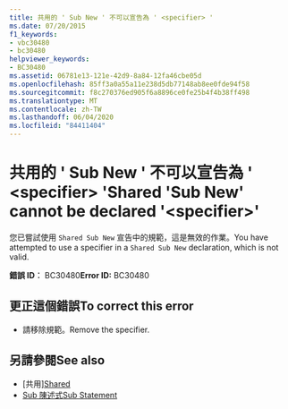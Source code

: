 ```yaml
---
title: 共用的 ' Sub New ' 不可以宣告為 ' <specifier> '
ms.date: 07/20/2015
f1_keywords:
- vbc30480
- bc30480
helpviewer_keywords:
- BC30480
ms.assetid: 06781e13-121e-42d9-8a84-12fa46cbe05d
ms.openlocfilehash: 85ff3a0a55a11e238d5db77148ab8ee0fde94f58
ms.sourcegitcommit: f8c270376ed905f6a8896ce0fe25b4f4b38ff498
ms.translationtype: MT
ms.contentlocale: zh-TW
ms.lasthandoff: 06/04/2020
ms.locfileid: "84411404"
---
```

# <a name="shared-sub-new-cannot-be-declared-specifier"></a><span data-ttu-id="8cca0-102">共用的 ' Sub New ' 不可以宣告為 ' \<specifier> '</span><span class="sxs-lookup"><span data-stu-id="8cca0-102">Shared 'Sub New' cannot be declared '\<specifier>'</span></span>
<span data-ttu-id="8cca0-103">您已嘗試使用 `Shared Sub New` 宣告中的規範，這是無效的作業。</span><span class="sxs-lookup"><span data-stu-id="8cca0-103">You have attempted to use a specifier in a `Shared Sub New` declaration, which is not valid.</span></span>  
  
 <span data-ttu-id="8cca0-104">**錯誤 ID︰** BC30480</span><span class="sxs-lookup"><span data-stu-id="8cca0-104">**Error ID:** BC30480</span></span>  
  
## <a name="to-correct-this-error"></a><span data-ttu-id="8cca0-105">更正這個錯誤</span><span class="sxs-lookup"><span data-stu-id="8cca0-105">To correct this error</span></span>  
  
- <span data-ttu-id="8cca0-106">請移除規範。</span><span class="sxs-lookup"><span data-stu-id="8cca0-106">Remove the specifier.</span></span>  
  
## <a name="see-also"></a><span data-ttu-id="8cca0-107">另請參閱</span><span class="sxs-lookup"><span data-stu-id="8cca0-107">See also</span></span>

- <span data-ttu-id="8cca0-108">[共用][](../language-reference/modifiers/shared.md)</span><span class="sxs-lookup"><span data-stu-id="8cca0-108">[Shared](../language-reference/modifiers/shared.md)</span></span>
- [<span data-ttu-id="8cca0-109">Sub 陳述式</span><span class="sxs-lookup"><span data-stu-id="8cca0-109">Sub Statement</span></span>](../language-reference/statements/sub-statement.md)
